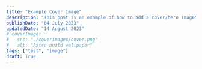 ```yaml
---
title: "Example Cover Image"
description: "This post is an example of how to add a cover/hero image"
publishDate: "04 July 2023"
updatedDate: "14 August 2023"
# coverImage:
#   src: "./coverimages/cover.png"
#   alt: "Astro build wallpaper"
tags: ["test", "image"]
draft: True
---
```

